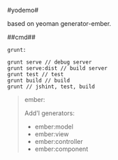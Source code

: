 #yodemo#


based on yeoman generator-ember.

##cmd##


    grunt:
    
    grunt serve // debug server
    grunt serve:dist // build server 
	grunt test // test
	grunt build // build
	grunt // jshint, test, build


> ember:
> 
> 
> Add'l generators:
> 
> - ember:model
> - ember:view
> - ember:controller
> - ember:component
> 


